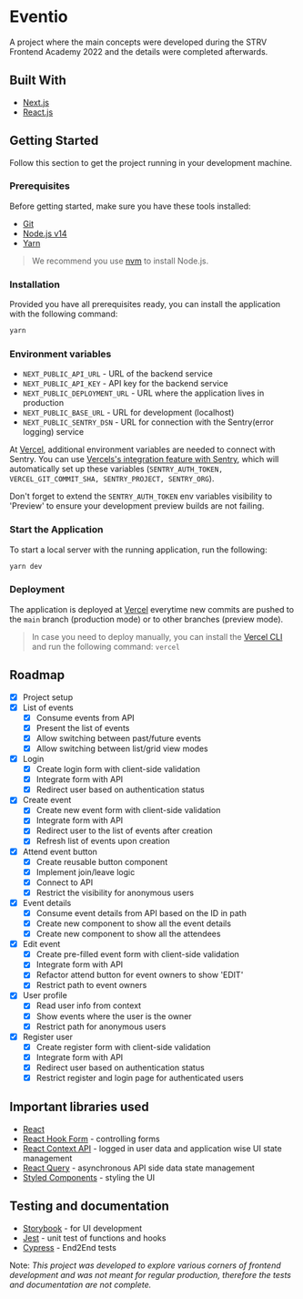 # Eventio

A project where the main concepts were developed during the STRV Frontend Academy 2022 and the details were completed afterwards.

## Built With

- [Next.js](https://nextjs.org/)
- [React.js](https://reactjs.org/)

## Getting Started

Follow this section to get the project running in your development machine.

### Prerequisites

Before getting started, make sure you have these tools installed:

- [Git](https://git-scm.com/)
- [Node.js v14](https://nodejs.org/en/)
- [Yarn](https://yarnpkg.com/)

> We recommend you use [nvm](https://github.com/nvm-sh/nvm) to install Node.js.

### Installation

Provided you have all prerequisites ready, you can install the application with the following command:

```sh
yarn
```

### Environment variables

- `NEXT_PUBLIC_API_URL` - URL of the backend service
- `NEXT_PUBLIC_API_KEY` - API key for the backend service
- `NEXT_PUBLIC_DEPLOYMENT_URL` - URL where the application lives in production
- `NEXT_PUBLIC_BASE_URL` - URL for development (localhost)
- `NEXT_PUBLIC_SENTRY_DSN` - URL for connection with the Sentry(error logging) service

At [Vercel](https://vercel.com/), additional environment variables are needed to connect with Sentry. You can use [Vercels's integration feature with Sentry](https://vercel.com/integrations/sentry), which will automatically set up these variables (`SENTRY_AUTH_TOKEN, VERCEL_GIT_COMMIT_SHA, SENTRY_PROJECT, SENTRY_ORG`).

Don't forget to extend the `SENTRY_AUTH_TOKEN` env variables visibility to 'Preview' to ensure your development preview builds are not failing.

### Start the Application

To start a local server with the running application, run the following:

```sh
yarn dev
```

### Deployment

The application is deployed at [Vercel](https://vercel.com/) everytime new commits are pushed to the `main` branch (production mode) or to other branches (preview mode).

> In case you need to deploy manually, you can install the [Vercel CLI](https://vercel.com/cli) and run the following command: `vercel`

## Roadmap

- [x] Project setup
- [x] List of events
  - [x] Consume events from API
  - [x] Present the list of events
  - [x] Allow switching between past/future events
  - [x] Allow switching between list/grid view modes
- [x] Login
  - [x] Create login form with client-side validation
  - [x] Integrate form with API
  - [x] Redirect user based on authentication status
- [x] Create event
  - [x] Create new event form with client-side validation
  - [x] Integrate form with API
  - [x] Redirect user to the list of events after creation
  - [x] Refresh list of events upon creation
- [x] Attend event button
  - [x] Create reusable button component
  - [x] Implement join/leave logic
  - [x] Connect to API
  - [x] Restrict the visibility for anonymous users
- [x] Event details
  - [x] Consume event details from API based on the ID in path
  - [x] Create new component to show all the event details
  - [x] Create new component to show all the attendees
- [x] Edit event
  - [x] Create pre-filled event form with client-side validation
  - [x] Integrate form with API
  - [x] Refactor attend button for event owners to show 'EDIT'
  - [x] Restrict path to event owners
- [x] User profile
  - [x] Read user info from context
  - [x] Show events where the user is the owner
  - [x] Restrict path for anonymous users
- [x] Register user
  - [x] Create register form with client-side validation
  - [x] Integrate form with API
  - [x] Redirect user based on authentication status
  - [x] Restrict register and login page for authenticated users

## Important libraries used

- [React](https://reactjs.org/)
- [React Hook Form](https://react-hook-form.com/) - controlling forms
- [React Context API](https://reactjs.org/docs/context.html) - logged in user data and application wise UI state management
- [React Query](https://tanstack.com/query/v4/docs/overview) - asynchronous API side data state management
- [Styled Components](https://styled-components.com/) - styling the UI

## Testing and documentation

- [Storybook](https://storybook.js.org/) - for UI development
- [Jest](https://jestjs.io/) - unit test of functions and hooks
- [Cypress](https://www.cypress.io/) - End2End tests

Note:
_This project was developed to explore various corners of frontend development and was not meant for regular production, therefore the tests and documentation are not complete._
